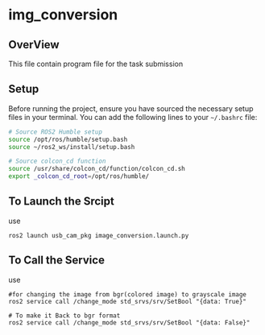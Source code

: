 # img_conversion
## OverView
This file contain program file for the task submission 

## Setup
Before running the project, ensure you have sourced the necessary setup files in your terminal. You can add the following lines to your `~/.bashrc` file:

```bash
# Source ROS2 Humble setup
source /opt/ros/humble/setup.bash
source ~/ros2_ws/install/setup.bash

# Source colcon_cd function
source /usr/share/colcon_cd/function/colcon_cd.sh
export _colcon_cd_root=/opt/ros/humble/
```



## To Launch the Srcipt 
use 
```
ros2 launch usb_cam_pkg image_conversion.launch.py 
```
## To Call the Service 
use 
```
#for changing the image from bgr(colored image) to grayscale image
ros2 service call /change_mode std_srvs/srv/SetBool "{data: True}"

# To make it Back to bgr format
ros2 service call /change_mode std_srvs/srv/SetBool "{data: False}"


```
